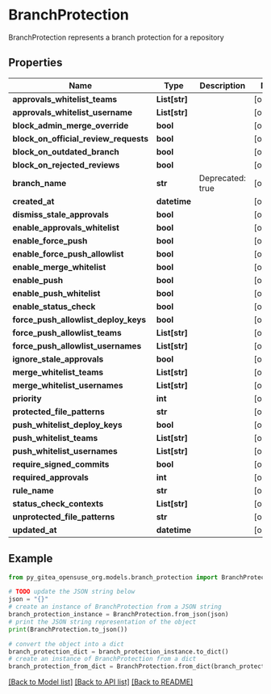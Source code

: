 # BranchProtection

BranchProtection represents a branch protection for a repository

## Properties

Name | Type | Description | Notes
------------ | ------------- | ------------- | -------------
**approvals_whitelist_teams** | **List[str]** |  | [optional] 
**approvals_whitelist_username** | **List[str]** |  | [optional] 
**block_admin_merge_override** | **bool** |  | [optional] 
**block_on_official_review_requests** | **bool** |  | [optional] 
**block_on_outdated_branch** | **bool** |  | [optional] 
**block_on_rejected_reviews** | **bool** |  | [optional] 
**branch_name** | **str** | Deprecated: true | [optional] 
**created_at** | **datetime** |  | [optional] 
**dismiss_stale_approvals** | **bool** |  | [optional] 
**enable_approvals_whitelist** | **bool** |  | [optional] 
**enable_force_push** | **bool** |  | [optional] 
**enable_force_push_allowlist** | **bool** |  | [optional] 
**enable_merge_whitelist** | **bool** |  | [optional] 
**enable_push** | **bool** |  | [optional] 
**enable_push_whitelist** | **bool** |  | [optional] 
**enable_status_check** | **bool** |  | [optional] 
**force_push_allowlist_deploy_keys** | **bool** |  | [optional] 
**force_push_allowlist_teams** | **List[str]** |  | [optional] 
**force_push_allowlist_usernames** | **List[str]** |  | [optional] 
**ignore_stale_approvals** | **bool** |  | [optional] 
**merge_whitelist_teams** | **List[str]** |  | [optional] 
**merge_whitelist_usernames** | **List[str]** |  | [optional] 
**priority** | **int** |  | [optional] 
**protected_file_patterns** | **str** |  | [optional] 
**push_whitelist_deploy_keys** | **bool** |  | [optional] 
**push_whitelist_teams** | **List[str]** |  | [optional] 
**push_whitelist_usernames** | **List[str]** |  | [optional] 
**require_signed_commits** | **bool** |  | [optional] 
**required_approvals** | **int** |  | [optional] 
**rule_name** | **str** |  | [optional] 
**status_check_contexts** | **List[str]** |  | [optional] 
**unprotected_file_patterns** | **str** |  | [optional] 
**updated_at** | **datetime** |  | [optional] 

## Example

```python
from py_gitea_opensuse_org.models.branch_protection import BranchProtection

# TODO update the JSON string below
json = "{}"
# create an instance of BranchProtection from a JSON string
branch_protection_instance = BranchProtection.from_json(json)
# print the JSON string representation of the object
print(BranchProtection.to_json())

# convert the object into a dict
branch_protection_dict = branch_protection_instance.to_dict()
# create an instance of BranchProtection from a dict
branch_protection_from_dict = BranchProtection.from_dict(branch_protection_dict)
```
[[Back to Model list]](../README.md#documentation-for-models) [[Back to API list]](../README.md#documentation-for-api-endpoints) [[Back to README]](../README.md)


